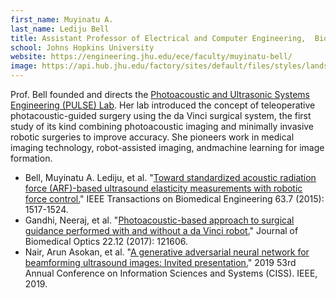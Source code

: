 ```yaml
---
first_name: Muyinatu A.
last_name: Lediju Bell
title: Assistant Professor of Electrical and Computer Engineering,  Biomedical Engineering, and Computer Science
school: Johns Hopkins University
website: https://engineering.jhu.edu/ece/faculty/muyinatu-bell/
image: https://api.hub.jhu.edu/factory/sites/default/files/styles/landscape/public/muyinatu_bell082316.jpg?itok=RfzKL2sI
---
```

Prof. Bell founded and directs the [Photoacoustic and Ultrasonic Systems Engineering (PULSE) Lab](https://pulselab.jhu.edu/). Her lab introduced the concept of teleoperative photacoustic-guided surgery using the da Vinci surgical system, the first study of its kind combining photoacoustic imaging and minimally invasive robotic surgeries to improve accuracy. She pioneers work in medical imaging technology, robot-assisted imaging, andmachine learning for image formation.
* Bell, Muyinatu A. Lediju, et al. "[Toward standardized acoustic radiation force (ARF)-based ultrasound elasticity measurements with robotic force control.](https://pulselab.jhu.edu/wp-content/uploads/2016/01/Bell_TBME_2015-1.pdf)" IEEE Transactions on Biomedical Engineering 63.7 (2015): 1517-1524.
* Gandhi, Neeraj, et al. "[Photoacoustic-based approach to surgical guidance performed with and without a da Vinci robot.](https://pulselab.jhu.edu/wp-content/uploads/2017/08/Gandhi_JBO_2017.pdf)" Journal of Biomedical Optics 22.12 (2017): 121606.
* Nair, Arun Asokan, et al. "[A generative adversarial neural network for beamforming ultrasound images: Invited presentation.](https://pulselab.jhu.edu/wp-content/uploads/2019/04/Nair_IEEE_CISS_2019.pdf)" 2019 53rd Annual Conference on Information Sciences and Systems (CISS). IEEE, 2019.